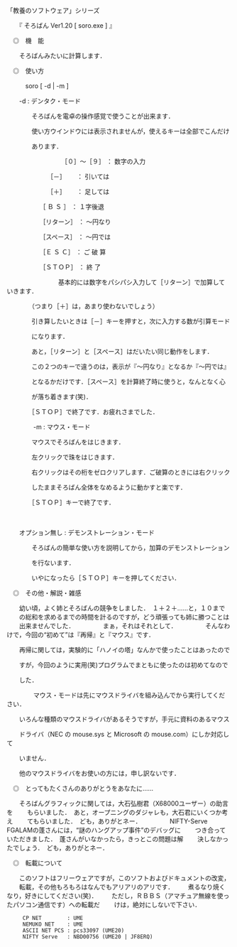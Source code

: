 
「教養のソフトウェア」シリーズ



　　『 そろばん Ver1.20  [ soro.exe ] 』
  

　◎　機　能
 

　　そろばんみたいに計算します．
  


　◎　使い方
 

　　　soro [ -d | -m ]
   

　　-d : デンタク・モード
  
　　　　そろばんを電卓の操作感覚で使うことが出来ます．
    
　　　　使い方ウインドウには表示されませんが，使えるキーは全部でこんだけ
    
　　　　あります．
    
　　　　
　　　　　［０］～［９］ ： 数字の入力
     
　　　　　　　［－］　　 ： 引いては
       
　　　　　　　［＋］　　 ： 足しては
       
　　　　　 ［ Ｂ  Ｓ ］  ： １字後退
      
　　　　　 ［リターン］  ： ～円なり
      
　　　　　 ［スペース］  ： ～円では
      
　　　　　 ［Ｅ Ｓ Ｃ］  ： ご 破 算
      
　　　　　 ［ＳＴＯＰ］  ：  終  了 
      
　　　　
　　　　基本的には数字をパシパシ入力して［リターン］で加算していきます．
    
　　　　（つまり［＋］は，あまり使わないでしょう）
    
　　　　引き算したいときは［－］キーを押すと，次に入力する数が引算モード
    
　　　　になります．
    
　　　　あと，［リターン］と［スペース］はだいたい同じ動作をします．
    
　　　　この２つのキーで違うのは，表示が『～円なり』となるか『～円では』
    
　　　　となるかだけです．［スペース］を計算終了時に使うと，なんとなく心
    
　　　　が落ち着きます(笑)．
    
　　　　［ＳＴＯＰ］で終了です．お疲れさまでした．
    
　　
　　-m : マウス・モード
  
　　　　マウスでそろばんをはじきます．
    
　　　　左クリックで珠をはじきます．
    
　　　　右クリックはその桁をゼロクリアします．ご破算のときには右クリック
    
　　　　したままそろばん全体をなめるように動かすと楽です．
    
　　　　［ＳＴＯＰ］キーで終了です．
    
　　
  
　　オプション無し : デモンストレーション・モード
  
　　　　そろばんの簡単な使い方を説明してから，加算のデモンストレーション
    
　　　　を行ないます．
    
　　　　いやになったら［ＳＴＯＰ］キーを押してください．
    


　◎　その他・解説・雑感

　　幼い頃，よく姉とそろばんの競争をしました．　１＋２＋……と，１０まで
　　の総和を求めるまでの時間を計るのですが，どう頑張っても姉に勝つことは
　　出来ませんでした．
　　
　　まぁ，それはそれとして．
　　
　　そんなわけで，今回の“初めて”は『再帰』と『マウス』です．
  
　　再帰に関しては，実験的に「ハノイの塔」なんかで使ったことはあったので
  
　　すが，今回のように実用(笑)プログラムでまともに使ったのは初めてなので
  
　　した．
  
　　
　　マウス・モードは先にマウスドライバを組み込んでから実行してください．
  
　　いろんな種類のマウスドライバがあるそうですが，手元に資料のあるマウス
  
　　ドライバ（NEC の mouse.sys と Microsoft の mouse.com）にしか対応して
  
　　いません．
  
　　他のマウスドライバをお使いの方には，申し訳ないです．
  


　◎　とってもたくさんのありがとうをあなたに……

　　そろばんグラフィックに関しては，大石弘樹君（X68000ユーザー）の助言を
　　もらいました．　あと，オープニングのダジャレも，大石君にいくつか考え
　　てもらいました．　ども，ありがとネー．
　　
　　NIFTY-Serve FGALAMの蓬さんには，“謎のハングアップ事件”のデバッグに
　　つき合っていただきました．　蓬さんがいなかったら，きっとこの問題は解
　　決しなかったでしょう．　ども，ありがとネー．


　◎　転載について

　　このソフトはフリーウェアですが，このソフトおよびドキュメントの改変，
　　転載，その他もろもろはなんでもアリアリのアリです．
　　煮るなり焼くなり，好きにしてください(笑)．
　　ただし，ＲＢＢＳ（アマチュア無線を使ったパソコン通信です）への転載だ
　　けは，絶対にしないで下さい．


         CP NET        : UME
         NEMUKO NET    : UME
         ASCII NET PCS : pcs33097 (UME20)
         NIFTY Serve   : NBD00756 (UME20 | JF8ERQ)

